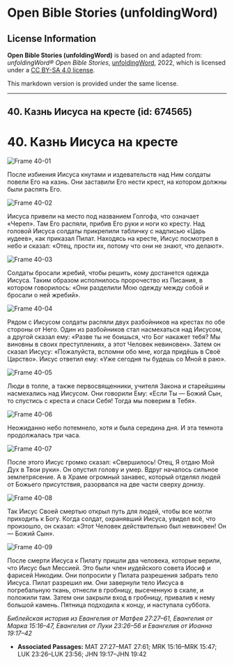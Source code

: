 # Open Bible Stories (unfoldingWord)

## License Information

**Open Bible Stories (unfoldingWord)** is based on and adapted from: _unfoldingWord® Open Bible Stories_, [unfoldingWord](https://unfoldingword.org/utw), 2022, which is licensed under a [CC BY-SA 4.0 license](https://creativecommons.org/licenses/by-sa/4.0/legalcode.en).

This markdown version is provided under the same license.



--------------------------------

## 40. Казнь Иисуса на кресте (id: 674565)

40\. Казнь Иисуса на кресте
===========================

![Frame 40-01](https://cdn.door43.org/obs/jpg/360px/obs-en-40-01.jpg)

После избиения Иисуса кнутами и издевательств над Ним солдаты повели Его на казнь. Они заставили Его нести крест, на котором должны были распять Его.

![Frame 40-02](https://cdn.door43.org/obs/jpg/360px/obs-en-40-02.jpg)

Иисуса привели на место под названием Голгофа, что означает «Череп». Там Его распяли, прибив Его руки и ноги ко кресту. Над головой Иисуса солдаты прикрепили табличку с надписью «Царь иудеев», как приказал Пилат. Находясь на кресте, Иисус посмотрел в небо и сказал: «Отец, прости их, потому что они не знают, что делают».

![Frame 40-03](https://cdn.door43.org/obs/jpg/360px/obs-en-40-03.jpg)

Солдаты бросали жребий, чтобы решить, кому достанется одежда Иисуса. Таким образом исполнилось пророчество из Писания, в котором говорилось: «Они разделили Мою одежду между собой и бросали о ней жребий».

![Frame 40-04](https://cdn.door43.org/obs/jpg/360px/obs-en-40-04.jpg)

Рядом с Иисусом солдаты распяли двух разбойников на крестах по обе стороны от Него. Один из разбойников стал насмехаться над Иисусом, а другой сказал ему: «Разве ты не боишься, что Бог накажет тебя? Мы виновны в своих преступлениях, а этот Человек невиновен». Затем он сказал Иисусу: «Пожалуйста, вспомни обо мне, когда придёшь в Своё Царство». Иисус ответил ему: «Уже сегодня ты будешь со Мной в раю».

![Frame 40-05](https://cdn.door43.org/obs/jpg/360px/obs-en-40-05.jpg)

Люди в толпе, а также первосвященники, учителя Закона и старейшины насмехались над Иисусом. Они говорили Ему: «Если Ты — Божий Сын, то спустись с креста и спаси Себя! Тогда мы поверим в Тебя».

![Frame 40-06](https://cdn.door43.org/obs/jpg/360px/obs-en-40-06.jpg)

Неожиданно небо потемнело, хотя и была середина дня. И эта темнота продолжалась три часа.

![Frame 40-07](https://cdn.door43.org/obs/jpg/360px/obs-en-40-07.jpg)

После этого Иисус громко сказал: «Свершилось! Отец, Я отдаю Мой Дух в Твои руки». Он опустил голову и умер. Вдруг началось сильное землетрясение. А в Храме огромный занавес, который отделял людей от Божьего присутствия, разорвался на две части сверху донизу.

![Frame 40-08](https://cdn.door43.org/obs/jpg/360px/obs-en-40-08.jpg)

Так Иисус Своей смертью открыл путь для людей, чтобы все могли приходить к Богу. Когда солдат, охранявший Иисуса, увидел всё, что произошло, он сказал: «Этот Человек действительно был невиновен! Он — Божий Сын».

![Frame 40-09](https://cdn.door43.org/obs/jpg/360px/obs-en-40-09.jpg)

После смерти Иисуса к Пилату пришли два человека, которые верили, что Иисус был Мессией. Это были член иудейского совета Иосиф и фарисей Никодим. Они попросили у Пилата разрешения забрать тело Иисуса. Пилат разрешил им. Они завернули тело Иисуса в погребальную ткань, отнесли в гробницу, высеченную в скале, и положили там. Затем они закрыли вход в гробницу, привалив к нему большой камень. Пятница подходила к концу, и наступала суббота.

*Библейская история из Евангелия от Матфея 27:27–61, Евангелия от Марка 15:16–47, Евангелия от Луки 23:26–56 и Евангелия от Иоанна 19:17–42*

* **Associated Passages:** MAT 27:27–MAT 27:61; MRK 15:16–MRK 15:47; LUK 23:26–LUK 23:56; JHN 19:17–JHN 19:42

